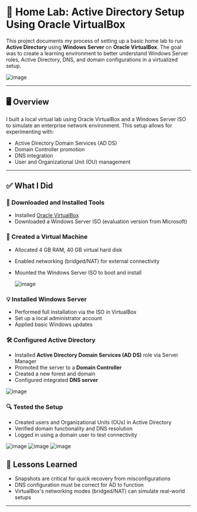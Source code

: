 # 🧪 Home Lab: Active Directory Setup Using Oracle VirtualBox


This project documents my process of setting up a basic home lab to run **Active Directory** using **Windows Server** on **Oracle VirtualBox**. The goal was to create a learning environment to better understand Windows Server roles, Active Directory, DNS, and domain configurations in a virtualized setup.

![image](https://github.com/user-attachments/assets/feaedfe1-7d8e-4bb5-953a-7a81f15de258)

---

## 🖥️ Overview

I built a local virtual lab using Oracle VirtualBox and a Windows Server ISO to simulate an enterprise network environment. This setup allows for experimenting with:

- Active Directory Domain Services (AD DS)
- Domain Controller promotion
- DNS integration
- User and Organizational Unit (OU) management

---

## ✅ What I Did

### 🔽 Downloaded and Installed Tools

- Installed [Oracle VirtualBox](https://www.virtualbox.org/)
- Downloaded a Windows Server ISO (evaluation version from Microsoft)

### 💾 Created a Virtual Machine

- Allocated 4 GB RAM, 40 GB virtual hard disk
- Enabled networking (bridged/NAT) for external connectivity
- Mounted the Windows Server ISO to boot and install

  ![image](https://github.com/user-attachments/assets/0d63c273-0225-4914-998a-636b6a19dbea)


### 💡 Installed Windows Server

- Performed full installation via the ISO in VirtualBox
- Set up a local administrator account
- Applied basic Windows updates

### 🛠️ Configured Active Directory

- Installed **Active Directory Domain Services (AD DS)** role via Server Manager
- Promoted the server to a **Domain Controller**
- Created a new forest and domain 
- Configured integrated **DNS server**

![image](https://github.com/user-attachments/assets/7cac4f04-fb55-4cae-b417-fc1ea0e808f4)


### 🔍 Tested the Setup

- Created users and Organizational Units (OUs) in Active Directory
- Verified domain functionality and DNS resolution
- Logged in using a domain user to test connectivity

![image](https://github.com/user-attachments/assets/d6ae38b6-8000-45cd-82c8-2d23d4ffa90d)
![image](https://github.com/user-attachments/assets/cc390658-63d4-4148-8284-cff66e43250f)
![image](https://github.com/user-attachments/assets/43c5c3ce-5e63-4cf9-b743-4437aceb2892)


## 🧠 Lessons Learned

- Snapshots are critical for quick recovery from misconfigurations
- DNS configuration must be correct for AD to function
- VirtualBox's networking modes (bridged/NAT) can simulate real-world setups

---

